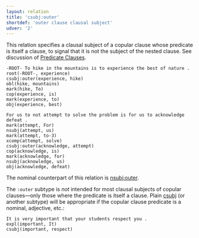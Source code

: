 ```yaml
---
layout: relation
title: 'csubj:outer'
shortdef: 'outer clause clausal subject'
udver: '2'
---
```


This relation specifies a clausal subject of a copular clause whose predicate is itself a clause, 
to signal that it is not the subject of the nested clause.
See discussion of [Predicate Clauses](/u/overview/complex-syntax.html#predicate-clauses).

~~~ sdparse
-ROOT- To hike in the mountains is to experience the best of nature .
root(-ROOT-, experience)
csubj:outer(experience, hike)
obl(hike, mountains)
mark(hike, To)
cop(experience, is)
mark(experience, to)
obj(experience, best)
~~~

~~~ sdparse
For us to not attempt to solve the problem is for us to acknowledge defeat .
mark(attempt, For)
nsubj(attempt, us)
mark(attempt, to-3)
xcomp(attempt, solve)
csubj:outer(acknowledge, attempt)
cop(acknowledge, is)
mark(acknowledge, for)
nsubj(acknowledge, us)
obj(acknowledge, defeat)
~~~

The nominal counterpart of this relation is [nsubj:outer]().

The `:outer` subtype is *not* intended for most clausal subjects of copular clauses—only those where the predicate is itself a clause. 
Plain [csubj]() (or another subtype) will be appropriate if the copular clause predicate is a nominal, adjective, etc.:

~~~ sdparse
It is very important that your students respect you .
expl(important, It)
csubj(important, respect)
~~~
<!-- Interlanguage links updated Út 9. května 2023, 20:04:09 CEST -->
